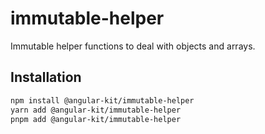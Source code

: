 # immutable-helper

Immutable helper functions to deal with objects and arrays.

## Installation

```bash
npm install @angular-kit/immutable-helper
yarn add @angular-kit/immutable-helper
pnpm add @angular-kit/immutable-helper
```
